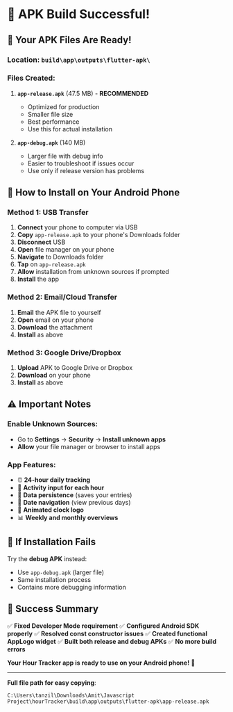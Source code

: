 # 🎉 APK Build Successful!

## 📱 Your APK Files Are Ready!

### **Location**: `build\app\outputs\flutter-apk\`

### **Files Created**:
1. **`app-release.apk`** (47.5 MB) - **RECOMMENDED**
   - Optimized for production
   - Smaller file size
   - Best performance
   - Use this for actual installation

2. **`app-debug.apk`** (140 MB) 
   - Larger file with debug info
   - Easier to troubleshoot if issues occur
   - Use only if release version has problems

## 📲 How to Install on Your Android Phone

### **Method 1: USB Transfer**
1. **Connect** your phone to computer via USB
2. **Copy** `app-release.apk` to your phone's Downloads folder
3. **Disconnect** USB
4. **Open** file manager on your phone
5. **Navigate** to Downloads folder
6. **Tap** on `app-release.apk`
7. **Allow** installation from unknown sources if prompted
8. **Install** the app

### **Method 2: Email/Cloud Transfer**
1. **Email** the APK file to yourself
2. **Open** email on your phone
3. **Download** the attachment
4. **Install** as above

### **Method 3: Google Drive/Dropbox**
1. **Upload** APK to Google Drive or Dropbox
2. **Download** on your phone
3. **Install** as above

## ⚠️ Important Notes

### **Enable Unknown Sources**:
- Go to **Settings** → **Security** → **Install unknown apps**
- **Allow** your file manager or browser to install apps

### **App Features**:
- ⏰ **24-hour daily tracking**
- 📝 **Activity input for each hour**
- 💾 **Data persistence** (saves your entries)
- 📅 **Date navigation** (view previous days)
- 🎨 **Animated clock logo**
- 📊 **Weekly and monthly overviews**

## 🔧 If Installation Fails

Try the **debug APK** instead:
- Use `app-debug.apk` (larger file)
- Same installation process
- Contains more debugging information

## 🚀 Success Summary

✅ **Fixed Developer Mode requirement**
✅ **Configured Android SDK properly**
✅ **Resolved const constructor issues**
✅ **Created functional AppLogo widget**
✅ **Built both release and debug APKs**
✅ **No more build errors**

**Your Hour Tracker app is ready to use on your Android phone!** 🎉

---

**Full file path for easy copying**:
```
C:\Users\tanzil\Downloads\Amit\Javascript Project\hourTracker\build\app\outputs\flutter-apk\app-release.apk
```
